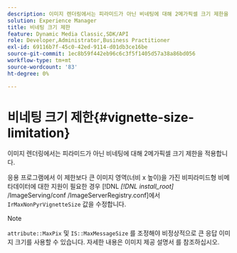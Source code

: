 ```yaml
---
description: 이미지 렌더링에서는 피라미드가 아닌 비네팅에 대해 2메가픽셀 크기 제한을 적용합니다.
solution: Experience Manager
title: 비네팅 크기 제한
feature: Dynamic Media Classic,SDK/API
role: Developer,Administrator,Business Practitioner
exl-id: 69116b7f-45c0-42ed-9114-d01db3ce16be
source-git-commit: 1ec8b59f442eb96c6c3f5f1405d57a38a86bd056
workflow-type: tm+mt
source-wordcount: '83'
ht-degree: 0%

---
```


# 비네팅 크기 제한{#vignette-size-limitation}

이미지 렌더링에서는 피라미드가 아닌 비네팅에 대해 2메가픽셀 크기 제한을 적용합니다.

응용 프로그램에서 이 제한보다 큰 이미지 영역(너비 x 높이)을 가진 비피라미드형 비메타데이터에 대한 지원이 필요한 경우 [!DNL *[!DNL install_root]* /ImageServing/conf /ImageServerRegistry.conf]에서 `IrMaxNonPyrVignetteSize` 값을 수정합니다.

>[!NOTE]
>
>`attribute::MaxPix` 및  `IS::MaxMessageSize` 를 조정해야 비정상적으로 큰 응답 이미지 크기를 사용할 수 있습니다. 자세한 내용은 이미지 제공 설명서 를 참조하십시오.
